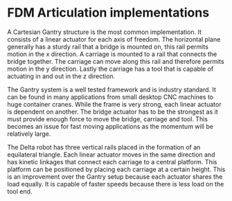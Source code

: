 FDM Articulation implementations
================================

A Cartesian Gantry structure is the most common implementation. It consists of a linear actuator for each axis of freedom. The horizontal plane generally has a sturdy rail that a bridge is mounted on, this rail permits motion in the x direction. A carriage is mounted to a rail that connects the bridge together. The carriage can move along this rail and therefore permits motion in the y direction. Lastly the carriage has a tool that is capable of actuating in and out in the z direction.

The Gantry system is a well tested framework and is industry standard. It can be found in many applications from small desktop CNC machines to huge container cranes. While the frame is very strong, each linear actuator is dependent on another. The bridge actuator has to be the strongest as it must provide enough force to move the bridge, carriage and tool. This becomes an issue for fast moving applications as the momentum will be relatively large.

The Delta robot has three vertical rails placed in the formation of an equilateral triangle. Each linear actuator moves in the same direction and has kinetic linkages that connect each carriage to a central platform. This platform can be positioned by placing each carriage at a certain height. This is an improvement over the Gantry setup because each actuator shares the load equally. It is capable of faster speeds because there is less load on the tool end.
